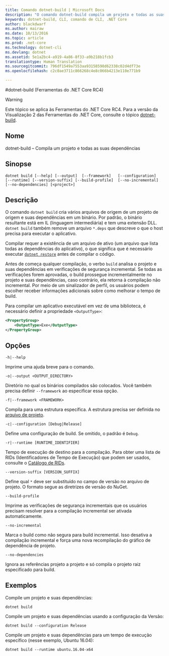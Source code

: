 ```yaml
---
title: Comando dotnet-build | Microsoft Docs
description: "O comando dotnet-build compila um projeto e todas as suas dependências."
keywords: dotnet-build, CLI, comando de CLI, .NET Core
author: blackdwarf
ms.author: mairaw
ms.date: 10/13/2016
ms.topic: article
ms.prod: .net-core
ms.technology: dotnet-cli
ms.devlang: dotnet
ms.assetid: 5e1a2bc4-a919-4a86-8f33-a9b218b1fcb3
translationtype: Human Translation
ms.sourcegitcommit: 796df1549a7553aa93158598d62338c02d4df73e
ms.openlocfilehash: c2c0ae3711c866268c4e8c066b4213e110e771b9

---
```


#<a name="dotnet-build-net-core-tools-rc4"></a>dotnet-build (Ferramentas do .NET Core RC4)

> [!WARNING]
> Este tópico se aplica às Ferramentas do .NET Core RC4. Para a versão da Visualização 2 das Ferramentas do .NET Core, consulte o tópico [dotnet-build](../../tools/dotnet-build.md).

## <a name="name"></a>Nome 
dotnet-build – Compila um projeto e todas as suas dependências 

## <a name="synopsis"></a>Sinopse

`dotnet build [--help] [--output]  [--framework]  
    [--configuration]  [--runtime] [--version-suffix]
    [--build-profile]  [--no-incremental] [--no-dependencies]
    [<project>]`

## <a name="description"></a>Descrição

O comando `dotnet build` cria vários arquivos de origem de um projeto de origem e suas dependências em um binário. Por padrão, o binário resultante está em IL (linguagem intermediária) e tem uma extensão DLL. 
`dotnet build` também remove um arquivo `*.deps` que descreve o que o host precisa para executar o aplicativo.  

Compilar requer a existência de um arquivo de ativo (um arquivo que lista todas as dependências do aplicativo), o que significa que é necessário executar [`dotnet restore`](dotnet-restore.md) antes de compilar o código.

Antes de começa qualquer compilação, o verbo `build` analisa o projeto e suas dependências em verificações de segurança incremental.
Se todas as verificações forem aprovadas, o build prossegue incrementalmente no projeto e suas dependências, caso contrário, ela retorna à compilação não incremental. Por meio de um sinalizador de perfil, os usuários podem escolher receber informações adicionais sobre como melhorar o tempo de build.

Para compilar um aplicativo executável em vez de uma biblioteca, é necessário definir a propriedade `<OutputType>`:

```xml
<PropertyGroup>
    <OutputType>Exe</OutputType>
</PropertyGroup>
```

## <a name="options"></a>Opções

`-h|--help`

Imprime uma ajuda breve para o comando.  

`-o|--output <OUTPUT_DIRECTORY>`

Diretório no qual os binários compilados são colocados. Você também precisa definir `--framework` ao especificar essa opção.

`-f|--framework <FRAMEWORK>`

Compila para uma estrutura específica. A estrutura precisa ser definida no [arquivo de projeto](csproj.md).

`-c|--configuration [Debug|Release]`

Define uma configuração de build.  Se omitido, o padrão é `Debug`.

`-r|--runtime [RUNTIME_IDENTIFIER]`

Tempo de execução de destino para a compilação. Para obter uma lista de RIDs (Identificadores de Tempo de Execução) que podem ser usados, consulte o [Catálogo de RIDs](../../rid-catalog.md). 

`--version-suffix [VERSION_SUFFIX]`

Define qual `*` deve ser substituído no campo de versão no arquivo de projeto. O formato segue as diretrizes de versão do NuGet. 

`--build-profile`

Imprime as verificações de segurança incrementais que os usuários precisam resolver para a compilação incremental ser ativada automaticamente.

`--no-incremental`

Marca o build como não segura para build incremental. Isso desativa a compilação incremental e força uma nova recompilação do gráfico de dependência de projeto.

`--no-dependencies`

Ignora as referências projeto a projeto e só compila o projeto raiz especificado para build.

## <a name="examples"></a>Exemplos

Compile um projeto e suas dependências:

`dotnet build`

Compile um projeto e suas dependências usando a configuração da Versão:

`dotnet build --configuration Release`

Compile um projeto e suas dependências para um tempo de execução específico (nesse exemplo, Ubuntu 16.04):

`dotnet build --runtime ubuntu.16.04-x64`



<!--HONumber=Feb17_HO2-->


